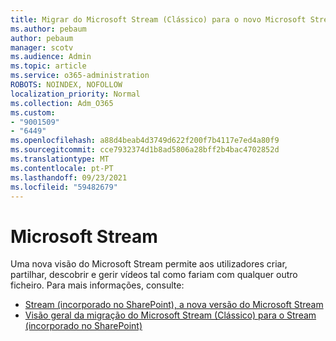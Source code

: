 ```yaml
---
title: Migrar do Microsoft Stream (Clássico) para o novo Microsoft Stream
ms.author: pebaum
author: pebaum
manager: scotv
ms.audience: Admin
ms.topic: article
ms.service: o365-administration
ROBOTS: NOINDEX, NOFOLLOW
localization_priority: Normal
ms.collection: Adm_O365
ms.custom:
- "9001509"
- "6449"
ms.openlocfilehash: a88d4beab4d3749d622f200f7b4117e7ed4a80f9
ms.sourcegitcommit: cce7932374d1b8ad5806a28bff2b4bac4702852d
ms.translationtype: MT
ms.contentlocale: pt-PT
ms.lasthandoff: 09/23/2021
ms.locfileid: "59482679"
---
```

# <a name="microsoft-stream"></a>Microsoft Stream

Uma nova visão do Microsoft Stream permite aos utilizadores criar, partilhar, descobrir e gerir vídeos tal como fariam com qualquer outro ficheiro. Para mais informações, consulte:

- [Stream (incorporado no SharePoint), a nova versão do Microsoft Stream](https://docs.microsoft.com/stream/streamnew/new-stream)
- [Visão geral da migração do Microsoft Stream (Clássico) para o Stream (incorporado no SharePoint)](https://docs.microsoft.com/stream/streamnew/stream-classic-to-new-migration-overview)